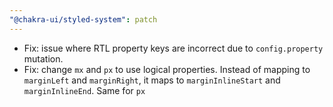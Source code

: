 ```yaml
---
"@chakra-ui/styled-system": patch
---
```


- Fix: issue where RTL property keys are incorrect due to `config.property`
  mutation.
- Fix: change `mx` and `px` to use logical properties. Instead of mapping to
  `marginLeft` and `marginRight`, it maps to `marginInlineStart` and
  `marginInlineEnd`. Same for `px`
